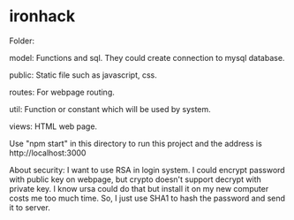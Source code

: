 # ironhack
Folder:

model: Functions and sql. They could create connection to mysql database. 

public: Static file such as javascript, css.

routes: For webpage routing.

util: Function or constant which will be used by system.

views: HTML web page.

Use "npm start" in this directory to run this project and the address is http://localhost:3000

About security: I want to use RSA in login system. I could encrypt password with public key on webpage, but crypto doesn't support decrypt with private key. I know ursa could do that but install it on my new computer costs me too much time. So, I just use SHA1 to hash the password and send it to server. 
